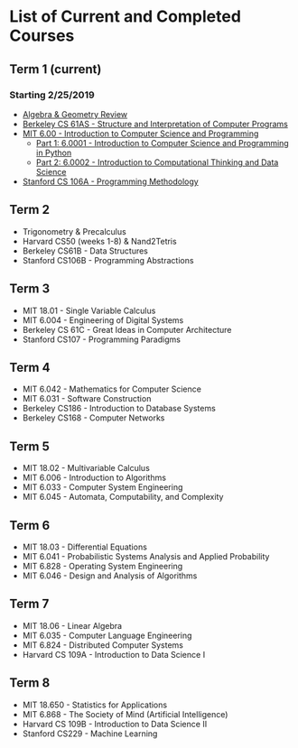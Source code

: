 # List of Current and Completed Courses

## Term 1 (current)

### Starting 2/25/2019

- [Algebra & Geometry Review](Algebra%20and%20Geometry%20Review)
- [Berkeley CS 61AS - Structure and Interpretation of Computer Programs](Berkeley%20CS61AS)
- [MIT 6.00 - Introduction to Computer Science and Programming](MIT%206.00)
  - [Part 1: 6.0001 - Introduction to Computer Science and Programming in Python](MIT%206.00/6.0001)
  - [Part 2: 6.0002 - Introduction to Computational Thinking and Data Science](MIT%206.00/6.0002)
- [Stanford CS 106A - Programming Methodology](Stanford%20CS106A)

## Term 2

- Trigonometry & Precalculus
- Harvard CS50 (weeks 1-8) & Nand2Tetris
- Berkeley CS61B - Data Structures
- Stanford CS106B - Programming Abstractions

## Term 3

- MIT 18.01 - Single Variable Calculus
- MIT 6.004 - Engineering of Digital Systems
- Berkeley CS 61C - Great Ideas in Computer Architecture
- Stanford CS107 - Programming Paradigms

## Term 4

- MIT 6.042 - Mathematics for Computer Science
- MIT 6.031 - Software Construction
- Berkeley CS186 - Introduction to Database Systems
- Berkeley CS168 - Computer Networks

## Term 5

- MIT 18.02 - Multivariable Calculus
- MIT 6.006 - Introduction to Algorithms
- MIT 6.033 - Computer System Engineering
- MIT 6.045 - Automata, Computability, and Complexity

## Term 6

- MIT 18.03 - Differential Equations
- MIT 6.041 - Probabilistic Systems Analysis and Applied Probability
- MIT 6.828 - Operating System Engineering
- MIT 6.046 - Design and Analysis of Algorithms

## Term 7

- MIT 18.06 - Linear Algebra
- MIT 6.035 - Computer Language Engineering
- MIT 6.824 - Distributed Computer Systems
- Harvard CS 109A - Introduction to Data Science I

## Term 8

- MIT 18.650 - Statistics for Applications
- MIT 6.868 - The Society of Mind (Artificial Intelligence)
- Harvard CS 109B - Introduction to Data Science II
- Stanford CS229 - Machine Learning
